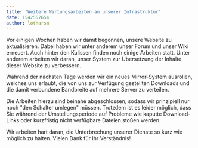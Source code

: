 ```yaml
---
title: "Weitere Wartungsarbeiten an unserer Infrastruktur"
date: 1542557654
author: lotharsm
---
```


Vor einigen Wochen haben wir damit begonnen, unsere Website zu aktualisieren. Dabei haben wir unter anderem unser Forum und unser Wiki erneuert. Auch hinter den Kulissen finden noch einige Arbeiten statt. Unter anderem arbeiten wir daran, unser System zur Übersetzung der Inhalte dieser Website zu verbessern.

Während der nächsten Tage werden wir ein neues Mirror-System ausrollen, welches uns erlaubt, die von uns zur Verfügung gestellten Downloads und die damit verbundene Bandbreite auf mehrere Server zu verteilen.

Die Arbeiten hierzu sind beinahe abgeschlossen, sodass wir prinzipiell nur noch "den Schalter umlegen" müssen. Trotzdem ist es leider möglich, dass Sie während der Umstellungsperiode auf Probleme wie kaputte Download-Links oder kurzfristig nicht verfügbare Dateien stoßen werden.

Wir arbeiten hart daran, die Unterbrechung unserer Dienste so kurz wie möglich zu halten. Vielen Dank für Ihr Verständnis!
